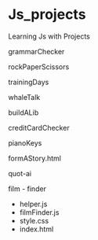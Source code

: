 # Js_projects
Learning Js with Projects

grammarChecker

rockPaperScissors

trainingDays

whaleTalk

buildALib

creditCardChecker

pianoKeys

formAStory.html

quot-ai

film - finder
- helper.js
- filmFinder.js
- style.css
- index.html

  

